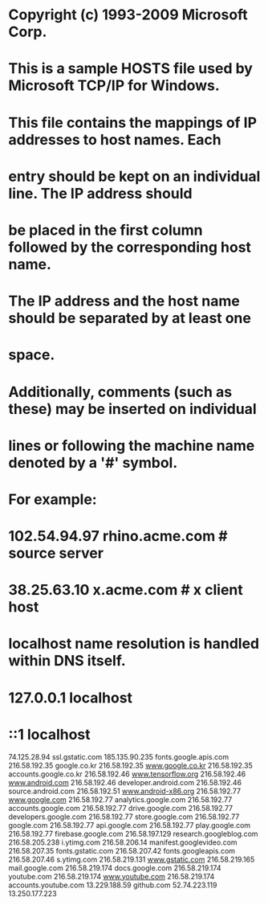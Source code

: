 # Copyright (c) 1993-2009 Microsoft Corp.
#
# This is a sample HOSTS file used by Microsoft TCP/IP for Windows.
#
# This file contains the mappings of IP addresses to host names. Each
# entry should be kept on an individual line. The IP address should
# be placed in the first column followed by the corresponding host name.
# The IP address and the host name should be separated by at least one
# space.
#
# Additionally, comments (such as these) may be inserted on individual
# lines or following the machine name denoted by a '#' symbol.
#
# For example:
#
#      102.54.94.97     rhino.acme.com          # source server
#       38.25.63.10     x.acme.com              # x client host

# localhost name resolution is handled within DNS itself.
#	127.0.0.1       localhost
#	::1             localhost
74.125.28.94	ssl.gstatic.com
185.135.90.235	fonts.google.apis.com
216.58.192.35	google.co.kr
216.58.192.35	www.google.co.kr 
216.58.192.35	accounts.google.co.kr
216.58.192.46	www.tensorflow.org
216.58.192.46	www.android.com
216.58.192.46	developer.android.com
216.58.192.46	source.android.com
216.58.192.51	www.android-x86.org
216.58.192.77	www.google.com
216.58.192.77	analytics.google.com
216.58.192.77	accounts.google.com
216.58.192.77	drive.google.com
216.58.192.77	developers.google.com
216.58.192.77	store.google.com
216.58.192.77	google.com
216.58.192.77	api.google.com
216.58.192.77	play.google.com
216.58.192.77	firebase.google.com
216.58.197.129	research.googleblog.com
216.58.205.238	i.ytimg.com
216.58.206.14	manifest.googlevideo.com
216.58.207.35	fonts.gstatic.com
216.58.207.42	fonts.googleapis.com
216.58.207.46	s.ytimg.com
216.58.219.131	www.gstatic.com
216.58.219.165	mail.google.com
216.58.219.174	docs.google.com
216.58.219.174 	youtube.com
216.58.219.174 	www.youtube.com 
216.58.219.174 	accounts.youtube.com
13.229.188.59 github.com
52.74.223.119
13.250.177.223
